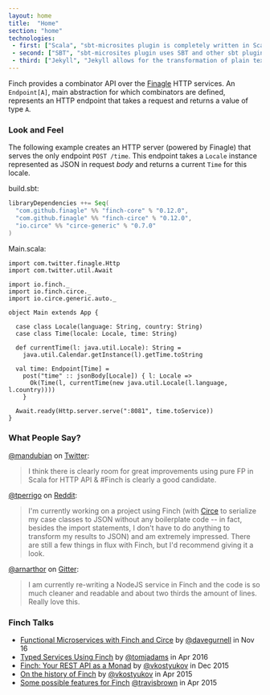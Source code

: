 ```yaml
---
layout: home
title:  "Home"
section: "home"
technologies:
 - first: ["Scala", "sbt-microsites plugin is completely written in Scala"]
 - second: ["SBT", "sbt-microsites plugin uses SBT and other sbt plugins to generate microsites easily"]
 - third: ["Jekyll", "Jekyll allows for the transformation of plain text into static websites and blogs."]
---
```



Finch provides a combinator API over the [Finagle][finagle] HTTP services. An `Endpoint[A]`, main
abstraction for which combinators are defined, represents an HTTP endpoint that takes a request and
returns a value of type `A`.

### Look and Feel

The following example creates an HTTP server (powered by Finagle) that serves the only endpoint
`POST /time`. This endpoint takes a `Locale` instance represented as JSON in request _body_ and
returns a current `Time` for this locale.

build.sbt:

```scala
libraryDependencies ++= Seq(
  "com.github.finagle" %% "finch-core" % "0.12.0",
  "com.github.finagle" %% "finch-circe" % "0.12.0",
  "io.circe" %% "circe-generic" % "0.7.0"
)
```

Main.scala:

```tut:silent
import com.twitter.finagle.Http
import com.twitter.util.Await

import io.finch._
import io.finch.circe._
import io.circe.generic.auto._

object Main extends App {

  case class Locale(language: String, country: String)
  case class Time(locale: Locale, time: String)

  def currentTime(l: java.util.Locale): String =
    java.util.Calendar.getInstance(l).getTime.toString

  val time: Endpoint[Time] =
    post("time" :: jsonBody[Locale]) { l: Locale =>
      Ok(Time(l, currentTime(new java.util.Locale(l.language, l.country))))
    }

  Await.ready(Http.server.serve(":8081", time.toService))
}
```

### What People Say?

[@mandubian](https://twitter.com/mandubian) on
[Twitter](https://twitter.com/mandubian/status/652136674353283072):

> I think there is clearly room for great improvements using pure FP in Scala for HTTP API & #Finch
> is clearly a good candidate.

[@tperrigo](https://www.reddit.com/user/tperrigo) on
[Reddit](https://www.reddit.com/r/scala/comments/3kaael/which_framework_to_use_for_development_of_a_rest/cv13vvg):

> I'm currently working on a project using Finch (with [Circe][circe] to serialize my case classes
> to JSON without any  boilerplate code -- in fact, besides the import statements, I don't have to
> do anything to transform my results to JSON) and am extremely impressed. There are still a few
> things in flux with Finch, but I'd recommend giving it a look.

[@arnarthor](https://github.com/arnarthor) on
[Gitter](https://gitter.im/finagle/finch?at=56159d7476d984a35875c13a):

> I am currently re-writing a NodeJS service in Finch and the code is so much cleaner and readable
> and about two thirds the amount of lines. Really love this.

### Finch Talks

* [Functional Microservices with Finch and Circe][ucon16] by [@davegurnell][davegurnell] in Nov 16
* [Typed Services Using Finch][ylj16] by [@tomjadams][tomjadams] in Apr 2016
* [Finch: Your REST API as a Monad][scalax] by [@vkostyukov][vkostyukov] in Dec 2015
* [On the history of Finch][sfscala-vk] by [@vkostyukov][vkostyukov] in Apr 2015
* [Some possible features for Finch][sfscala-tb] [@travisbrown][travisbrown] in Apr 2015


[finagle]: http://twitter.github.io/finagle/
[circe]: https://github.com/travisbrown/circe
[ylj16]: https://www.youtube.com/watch?v=xkZOyY9PG88
[ucon16]: https://skillsmatter.com/skillscasts/9335-high-flying-free-and-easy-functional-microservices-with-finch
[scalax]: https://skillsmatter.com/skillscasts/6876-finch-your-rest-api-as-a-monad
[sfscala-vk]: https://www.youtube.com/watch?v=bbzRTxGDFhs
[sfscala-tb]: https://www.youtube.com/watch?v=noCyZ6B__iE
[vkostyukov]: https://twitter.com/vkostyukov
[travisbrown]: https://twitter.com/travisbrown
[tomjadams]: https://twitter.com/tomjadams
[davegurnell]: https://twitter.com/davegurnell

